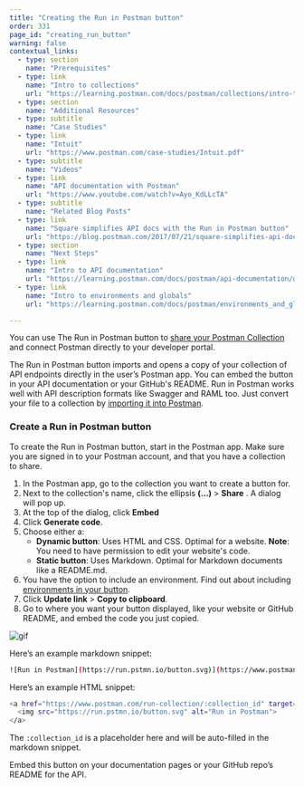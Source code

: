 ```yaml
---
title: "Creating the Run in Postman button"
order: 331
page_id: "creating_run_button"
warning: false
contextual_links:
  - type: section
    name: "Prerequisites"
  - type: link
    name: "Intro to collections"
    url: "https://learning.postman.com/docs/postman/collections/intro-to-collections"
  - type: section
    name: "Additional Resources"
  - type: subtitle
    name: "Case Studies"
  - type: link
    name: "Intuit"
    url: "https://www.postman.com/case-studies/Intuit.pdf"
  - type: subtitle
    name: "Videos"
  - type: link
    name: "API documentation with Postman"
    url: "https://www.youtube.com/watch?v=Ayo_KdLLcTA"
  - type: subtitle
    name: "Related Blog Posts"
  - type: link
    name: "Square simplifies API docs with the Run in Postman button"
    url: "https://blog.postman.com/2017/07/21/square-simplifies-api-docs-with-the-run-in-postman-button/"
  - type: section
    name: "Next Steps"
  - type: link
    name: "Intro to API documentation"
    url: "https://learning.postman.com/docs/postman/api-documentation/documenting-your-api/"
  - type: link
    name: "Intro to environments and globals"
    url: "https://learning.postman.com/docs/postman/environments_and_globals/intro_to_environments_and_globals"

---
```


You can use The Run in Postman button to [share your Postman Collection](/docs/postman/collections/sharing-collections/) and connect Postman directly to your developer portal.

The Run in Postman button imports and opens a copy of your collection of API endpoints directly in the user’s Postman app. You can embed the button in your API documentation or your GitHub's README. Run in Postman works well with API description formats like Swagger and RAML too. Just convert your file to a collection by [importing it into Postman](/docs/postman/collections/data-formats/).

### Create a Run in Postman button

To create the Run in Postman button, start in the Postman app. Make sure you are signed in to your Postman account, and that you have a collection to share.

1. In the Postman app, go to the collection you want to create a button for.
2. Next to the collection's name, click the ellipsis **(...)** > **Share** . A dialog will pop up.
3. At the top of the dialog, click **Embed**  
4. Click **Generate code**.
5. Choose either a:
   - **Dynamic button**: Uses HTML and CSS. Optimal for a website. **Note**: You need to have permission to edit your website's code.
   - **Static button**: Uses Markdown. Optimal for Markdown documents like a README.md.
6. You have the option to include an environment. Find out about including [environments in your button](/docs/postman-for-publishers/run-in-postman/environments-run-button/).
7. Click **Update link** > **Copy to clipboard**.
8. Go to where you want your button displayed, like your website or GitHub README, and embed the code you just copied.

![gif](https://postman-static-assets.s3.amazonaws.com/postman-docs/Create+RIP+button.gif)

Here’s an example markdown snippet:

```bash
![Run in Postman](https://run.pstmn.io/button.svg)](https://www.postman.com/run-collection/:collection_id)
```

Here’s an example HTML snippet:

```bash
<a href="https://www.postman.com/run-collection/:collection_id" target="_blank">
  <img src="https://run.pstmn.io/button.svg" alt="Run in Postman">
</a>
```

The `:collection_id` is a placeholder here and will be auto-filled in the markdown snippet.

Embed this button on your documentation pages or your GitHub repo’s README for the API.
